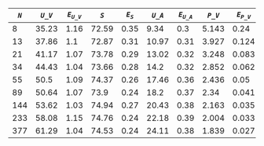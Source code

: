 ﻿| ***`N`*** | ***`U_V`*** | ***`E`<sub>`U_V`</sub>*** | ***`S`*** | ***`E`<sub>`S`</sub>*** | ***`U_A`*** | ***`E`<sub>`U_A`</sub>*** | ***`P_V`*** | ***`E`<sub>`P_V`</sub>*** | ***`P_A`*** | ***`E`<sub>`P_A`</sub>*** |
|-----------|-------------|---------------------------|-----------|-------------------------|-------------|---------------------------|-------------|---------------------------|-------------|---------------------------|
| 8         | 35.23       | 1.16                      | 72.59     | 0.35                    | 9.34        | 0.3                       | 5.143       | 0.24                      | 14.464      | 0.668                     |
| 13        | 37.86       | 1.1                       | 72.87     | 0.31                    | 10.97       | 0.31                      | 3.927       | 0.124                     | 9.885       | 0.335                     |
| 21        | 41.17       | 1.07                      | 73.78     | 0.29                    | 13.02       | 0.32                      | 3.248       | 0.083                     | 7.563       | 0.201                     |
| 34        | 44.43       | 1.04                      | 73.66     | 0.28                    | 14.2        | 0.32                      | 2.852       | 0.062                     | 6,7         | 0.171                     |
| 55        | 50.5        | 1.09                      | 74.37     | 0.26                    | 17.46       | 0.36                      | 2.436       | 0.05                      | 5.207       | 0.112                     |
| 89        | 50.64       | 1.07                      | 73.9      | 0.24                    | 18.2        | 0.37                      | 2.34        | 0.041                     | 4.907       | 0.101                     |
| 144       | 53.62       | 1.03                      | 74.94     | 0.27                    | 20.43       | 0.38                      | 2.163       | 0.035                     | 4.327       | 0.084                     |
| 233       | 58.08       | 1.15                      | 74.76     | 0.24                    | 22.18       | 0.39                      | 2.004       | 0.033                     | 3.863       | 0.063                     |
| 377       | 61.29       | 1.04                      | 74.53     | 0.24                    | 24.11       | 0.38                      | 1.839       | 0.027                     | 3.487       | 0.057                     |
